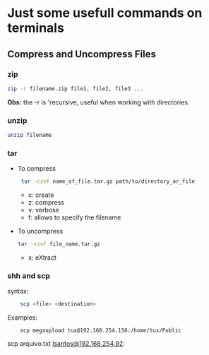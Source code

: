 # Just some usefull commands on terminals

## Compress and Uncompress Files
### zip
```bash
zip -r filename.zip file1, file2, file3 ...
```
**Obs:** the -r is 'recursive, useful when working with directories.
 ### unzip
```bash
unzip filename
```
### tar
* To compress  
    ```bash
     tar -czvf name_of_file.tar.gz path/to/directory_or_file
    ```
    * c: create
    * z: compress
    * v: verbose
    * f: allows to specify the filename

* To uncompress
    ```bash
    tar -xzvf file_name.tar.gz
    ``` 
    * x: eXtract
### shh and scp
syntax:
```bash
    scp <file> <destination>
```
Examples:
```
    scp megaupload tux@192.168.254.156:/home/tux/Public
```
scp arquivo.txt lsantos@192.168.254.92:
